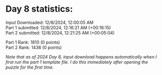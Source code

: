 # Day 8 statistics:

Input Downloaded: 12/8/2024, 12:00:05 AM\
Part 1 submitted: 12/8/2024, 12:16:21 AM (+00:16:15)\
Part 2 submitted: 12/8/2024, 12:21:25 AM (+00:05:04)

Part 1 Rank: 1810 (0 points)\
Part 2 Rank: 1436 (0 points)

*Note that as of 2024 Day 8, input download happens automatically when I first run the part 1 template file. I do this immediately after opening the puzzle for the first time.*